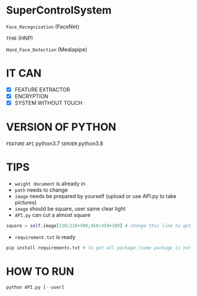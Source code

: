 # SuperControlSystem
`Face_Recognization` (FaceNet) 

`TFHE` (HNP) 

`Hand_Face_Detection` (Mediapipe)

# IT CAN
- [X] FEATURE EXTRACTOR
- [X] ENCRYPTION
- [X] SYSTEM WITHOUT TOUCH

# VERSION OF PYTHON
`FEATURE` `API` python3.7
`SERVER` python3.8

# TIPS
* `weight document` is already in
* `path` needs to change 
* `image` needs be prepared by yourself (upload or use API.py to take pictures)
* `image` should be square, user same clear light 
* `API.py` can cut a almost square
```python
square = self.image[210:210+400,450:450+380] # change this line to get perfect square
```
* `requirement.txt` is ready
```python
pip install requirements.txt # to get all package (some package is not necessaire)
```
# HOW TO RUN
```python
python API.py [--user]
```
